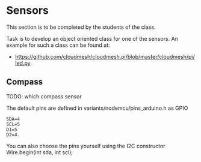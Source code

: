 Sensors
=======

This section is to be completed by the students of the class.

Task is to develop an object oriented class for one of the sensors. An
example for such a class can be found at:

-   <https://github.com/cloudmesh/cloudmesh.pi/blob/master/cloudmesh/pi/led.py>

Compass
-------

TODO: which compass sensor

The default pins are defined in variants/nodemcu/pins\_arduino.h as GPIO

    SDA=4 
    SCL=5
    D1=5 
    D2=4.

You can also choose the pins yourself using the I2C constructor
Wire.begin(int sda, int scl);
